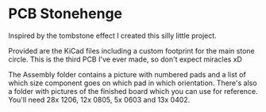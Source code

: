 # PCB Stonehenge
Inspired by the tombstone effect I created this silly little project.

Provided are the KiCad files including a custom footprint for the main stone circle. This is the third PCB I've ever made, so don't expect miracles xD

The Assembly folder contains a picture with numbered pads and a list of which size component goes on which pad in which orientation. There's also a folder with pictures of the finished board which you can use for reference. You'll need 28x 1206, 12x 0805, 5x 0603 and 13x 0402.